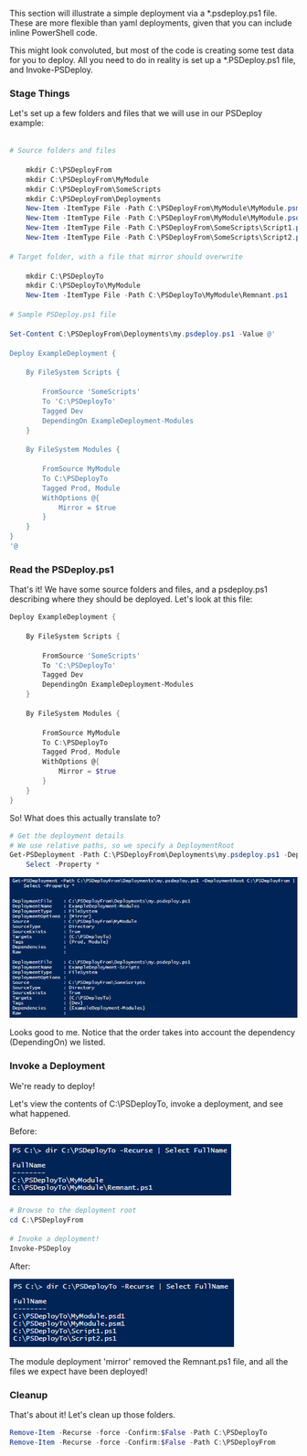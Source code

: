 This section will illustrate a simple deployment via a *.psdeploy.ps1 file.  These are more flexible than yaml deployments, given that you can include inline PowerShell code.

This might look convoluted, but most of the code is creating some test data for you to deploy. All you need to do in reality is set up a *.PSDeploy.ps1 file, and Invoke-PSDeploy.

### Stage Things

Let's set up a few folders and files that we will use in our PSDeploy example:

```powershell

# Source folders and files

    mkdir C:\PSDeployFrom
    mkdir C:\PSDeployFrom\MyModule
    mkdir C:\PSDeployFrom\SomeScripts
    mkdir C:\PSDeployFrom\Deployments
    New-Item -ItemType File -Path C:\PSDeployFrom\MyModule\MyModule.psm1
    New-Item -ItemType File -Path C:\PSDeployFrom\MyModule\MyModule.psd1
    New-Item -ItemType File -Path C:\PSDeployFrom\SomeScripts\Script1.ps1
    New-Item -ItemType File -Path C:\PSDeployFrom\SomeScripts\Script2.ps1

# Target folder, with a file that mirror should overwrite

    mkdir C:\PSDeployTo
    mkdir C:\PSDeployTo\MyModule
    New-Item -ItemType File -Path C:\PSDeployTo\MyModule\Remnant.ps1

# Sample PSDeploy.ps1 file

Set-Content C:\PSDeployFrom\Deployments\my.psdeploy.ps1 -Value @'

Deploy ExampleDeployment {

    By FileSystem Scripts {

        FromSource 'SomeScripts'
        To 'C:\PSDeployTo'
        Tagged Dev
        DependingOn ExampleDeployment-Modules
    }

    By FileSystem Modules {

        FromSource MyModule
        To C:\PSDeployTo
        Tagged Prod, Module
        WithOptions @{
            Mirror = $true
        }
    }
}
'@
```

### Read the PSDeploy.ps1

That's it! We have some source folders and files, and a psdeploy.ps1 describing where they should be deployed. Let's look at this file:

```powershell
Deploy ExampleDeployment {

    By FileSystem Scripts {

        FromSource 'SomeScripts'
        To 'C:\PSDeployTo'
        Tagged Dev
        DependingOn ExampleDeployment-Modules
    }

    By FileSystem Modules {

        FromSource MyModule
        To C:\PSDeployTo
        Tagged Prod, Module
        WithOptions @{
            Mirror = $true
        }
    }
}
```

So! What does this actually translate to?

```powershell
# Get the deployment details
# We use relative paths, so we specify a DeploymentRoot
Get-PSDeployment -Path C:\PSDeployFrom\Deployments\my.psdeploy.ps1 -DeploymentRoot C:\PSDeployFrom |
    Select -Property *
```

[![Get-PSDeployment Output](images/QuickStart-Get-PSD.png)](images/QuickStart-Get-PSD.png)

Looks good to me. Notice that the order takes into account the dependency (DependingOn) we listed.

### Invoke a Deployment

We're ready to deploy!

Let's view the contents of C:\PSDeployTo, invoke a deployment, and see what happened.

Before:

[![GCI Output](images/QuickStart.BeforeInvoke.png)](images/QuickStart.BeforeInvoke.png)

```powershell
# Browse to the deployment root
cd C:\PSDeployFrom

# Invoke a deployment!
Invoke-PSDeploy
```

After:

[![GCI Output](images/QuickStart.AfterInvoke.png)](images/QuickStart.AfterInvoke.png)

The module deployment 'mirror' removed the Remnant.ps1 file, and all the files we expect have been deployed!

### Cleanup

That's about it! Let's clean up those folders.

```powershell
Remove-Item -Recurse -force -Confirm:$False -Path C:\PSDeployTo
Remove-Item -Recurse -force -Confirm:$False -Path C:\PSDeployFrom
```